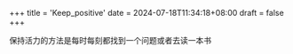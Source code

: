 +++
title = 'Keep_positive'
date = 2024-07-18T11:34:18+08:00
draft = false
+++

保持活力的方法是每时每刻都找到一个问题或者去读一本书
